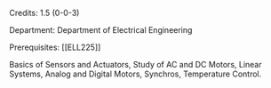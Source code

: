 Credits: 1.5 (0-0-3)

Department: Department of Electrical Engineering

Prerequisites: [[ELL225]]

Basics of Sensors and Actuators, Study of AC and DC Motors, Linear Systems, Analog and Digital Motors, Synchros, Temperature Control.